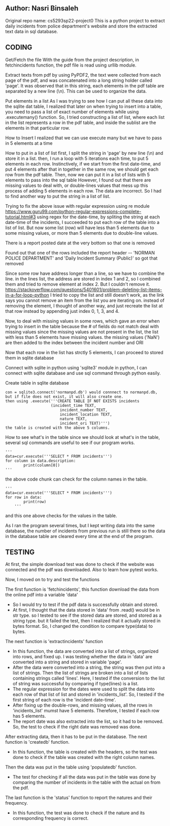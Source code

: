 ## Author: Nasri Binsaleh

Original repo name: cs5293sp22-project0
This is a python project to extract daily incidents from police department's website and store the extracted text data in sql database.

## CODING

Get/Fetch the file
	With the guide from the project description, 
	in fetchincidents function, the pdf file is read using urllib module. 

Extract texts from pdf
	by using PyPDF2, the text were collected from each page of the pdf, and was concatenated into
	a long string holder called 'page'. It was observed that in this string, each elements in the pdf table
	are separated by a new line (\n). This can be used to organize the data. 

Put elements in a list
	As I was trying to see how I can put all these data into the sqlite dat table, I realized that later on 
	when trying to insert into a table, you need to pass a list of exact number of elements while using .executemany()
	function. So, I tried constructing a list of list, where each list in the list represents a row in the pdf table, 
	and inside the sublist are the elements in that particular row. 

How to Insert
	I realized that we can use execute many
	but we have to pass in 5 elements at a time

How to put in a list of list
	first, I split the string in 'page' by new line (\n) and store it in a list.
	then, I run a loop with 5 iterations each time, to put 5 elements in each row.
	Instinctively, if we start from the first date-time, and put 4 elements after that in together 
	in the same row, we should get each row from the pdf table. Then,
	now we can put it in a list of lists with 5 elements to pass into the sql table
	However, I found out that there are missing values to deal with, or double-lines values that mess up
	this process of adding 5 elements in each row. The data are incorrect. So I had to find another way to
	put the string in a list of list.

Trying to fix the above issue with regular expression
	using re module
		https://www.guru99.com/python-regular-expressions-complete-tutorial.html#3
	using regex for the date-time, by spliting the string at each date-time of the incidents, 
	I succeeded to put each row of the table into a list of list. But now some list (row) will have
	less than 5 elements due to some missing values, or more than 5 elements due to double-line values. 

There is a report posted date at the very bottom
	so that one is removed

Found out that one of the rows included the report header -- 'NORMAN POLICE DEPARTMENT' and 'Daily Incident Summary (Public)'
	so got that removed

Since some row have address longer than a line, so we have to combine the line.
	in the lines list, the address are stored in index 1 and 2, so I combined them and tried to remove element at index 2. But I couldn't remove it.
		https://stackoverflow.com/questions/5401601/problem-deleting-list-items-in-a-for-loop-python
		I tried to copy the list and still doesn't work, as the link says you cannot remove an item from the list you are iterating on. 
		instead of removing the element, I thought of another way, and just recreate the list at that row instead by appending just index 0, 1, 3, and 4.  

Now, to deal with missing values in some rows, which gave an error when trying to insert in the table because the # of fields do not match
	deal with missing values
		since the missing values are not present in the list, the list with less than 5 elements have missing values. 
		the missing values ('NaN') are then added to the index between the incident number and ORI

Now that each row in the list has strctly 5 elements, I can proceed to stored them in sqlite database

Connect with sqlite in python
	using 'sqlite3' module in python, I can connect with sqlite database and use sql command through python easily. 

Create table in sqlite database
	
	con = sqlite3.connect('normanpd.db') would connnect to normanpd.db, but if file does not exist, it will also create one.
	then using .execute('''CREATE TABLE IF NOT EXISTS incidents
                   		(incident_time TEXT,
                    		incident_number TEXT,
                    		incident_location TEXT,
                    		nature TEXT,
                    		incident_ori TEXT)''')
	the table is created with the above 5 columns. 

How to see what's in the table
	since we should look at what's in the table, several sql commands are useful to see if our program works. 
	
	'''
	data=cur.execute('''SELECT * FROM incidents''')
	for column in data.description:
    		print(column[0])
	'''
	
the above code chunk can check for the column names in the table. 
	
	'''
	data=cur.execute('''SELECT * FROM incidents''')
	for row in data:
    		print(row)
    	'''
and this one above checks for the values in the table. 

As I ran the program several times, but I kept writing data into the same database, the number of incidents from previous run is still there
	so the data in the database table are cleared every time at the end of the program. 


## TESTING
At first, the simple download test was done to check if the website was connected and the pdf was downloaded. Also to learn how pytest works.

Now, I moved on to try and test the functions

The first function is 'fetchincidents', this function download the data from the online pdf into a variable 'data'
	
- So I would try to test if the pdf data is successfully obtain and stored.
- At first, I thought that the data stored in 'data' from .read() would be in str type. so I tested to see if the stored data are stored, and stored as a string type. but it failed the test, then I realized that it actually stored in bytes format. So, I changed the condition to compare type(data) to bytes. 
	
The next function is 'extractincidents' function 
- In this function, the data are converted into a list of strings, organized into rows, and fixed up. I was testing whether the data in 'data' are converted into a string and stored in variable 'page'. 
- After the data were converted into a string, the string was then put into a list of strings. Then the list of strings are broken into a list of lists containing strings called 'lines'. Here, I tested if the conversion to the list of string was successful by comparing if type(lines) is a list. 
- The regular expression for the dates were used to split the data into each row of that list of list and stored in 'incidents_list'. So, I tested if the first string of each row is the 'incident date-time'. 
- After fixing up the double-rows, and missing values, all the rows in 'incidents_list' mumst have 5 elements. Therefore, I tested if each row has 5 elements. 
- The report date was also extracted into the list, so it had to be removed. So, the test to check if the right date was removed was done. 

After extracting data, then it has to be put in the database. The next function is 'createdb' function.
- In this function, the table is created with the headers, so the test was done to check if the table was created with the right column names. 

Then the data was put in the table using 'populatedb' function.
- The test for checking if all the data was put in the table was done by comparing the number of incidents in the table with the actual on from the pdf.

The last function is the 'status' function to report the natures and their frequency. 
- In this function, the test was done to check if the nature and its corresponding frequency is correct. 
		


   


